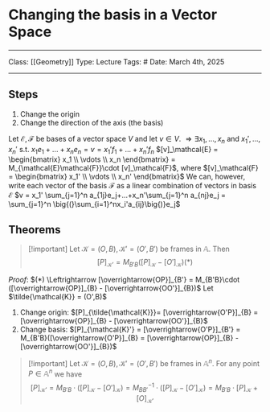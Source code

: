 # Changing the basis in a Vector Space
___
Class: [[Geometry]]
Type: Lecture 
Tags: # 
Date: March 4th, 2025
___

## Steps 
1. Change the origin 
2. Change the direction of the axis (the basis)

Let $\mathcal{E}, \mathcal{F}$ be bases of a vector space $V$ and let $v \in V$.
$\Rightarrow \exists x_1,...,x_n$ and $x_1',...,x_n'$ s.t. $x_1e_1+...+x_ne_n = v = x_1'f_1+...+x_n'f_n$
$[v]_\mathcal{E} = \begin{bmatrix} x_1 \\ \vdots \\ x_n \end{bmatrix} = M_{\mathcal{E}\mathcal{F}}\cdot [v]_\mathcal{F}$, where $[v]_\mathcal{F} = \begin{bmatrix} x_1' \\ \vdots \\ x_n' \end{bmatrix}$ 
We can, however, write each vector of the basis $\mathcal{F}$ as a linear combination of vectors in basis $\mathcal{E}$
$v = x_1' \sum_{j=1}^n a_{1j}e_j+...+x_n'\sum_{j=1}^n a_{nj}e_j = \sum_{j=1}^n \big{(}\sum_{i=1}^nx_i'a_{ij}\big{)}e_j$ 

## Theorems
>[!important] Let $\mathcal{K} = (O,B), \mathcal{K}' = (O',B')$ be frames in $\mathbb{A}$. Then 
>$$[P]_{\mathcal{K}'}=M_{B'B}([P]_\mathcal{K}-[O']_\mathcal{K})(*)$$ 

*Proof*: 
$(*) \Leftrightarrow [\overrightarrow{OP}]_{B'} = M_{B'B}\cdot ([\overrightarrow{OP}]_{B} - [\overrightarrow{OO'}]_{B})$ 
Let $\tilde{\mathcal{K}} = (O',B)$
1. Change origin:  $[P]_{\tilde{\mathcal{K}}}= [\overrightarrow{O'P}]_{B} = [\overrightarrow{OP}]_{B} - [\overrightarrow{OO'}]_{B}$ 
2. Change basis: $[P]_{\mathcal{K}'} = [\overrightarrow{O'P}]_{B'} = M_{B'B}([\overrightarrow{O'P}]_{B} = [\overrightarrow{OP}]_{B} - [\overrightarrow{OO'}]_{B})$

>[!important] Let $\mathcal{K} = (O,B), \mathcal{K}' = (O',B')$ be frames in $\mathbb{A}^n$. For any point $P \in \mathbb{A}^n$ we have 
> $$[P]_{\mathcal{K}'} = M_{B'B}\cdot([P]_\mathcal{K}-[O']_\mathcal{K}) = M_{BB'}^{-1}\cdot([P]_\mathcal{K}-[O']_\mathcal{K})=M_{B'B}\cdot[P]_\mathcal{K}+[O]_{\mathcal{K}'}$$ 